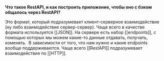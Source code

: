 **Что такое RestAPI, и как построить приложение, чтобы оно с бэком общалось через  RestAPI?**

Это формат, который подразумевает клиент-серверное взаимодействие (ну либо взаимодействие сервер-сервер). Чаще всего в качестве формата используется [[JSON]]. 
На сервере есть набор [[endpoints]], с помощью которых мы можем какие-то данные отдавать, получать, изменять.  В зависимости от того, что нам нужно и какие endpoints вообще поддерживаются. Чаще всего [[RestAPI]] подразумевает взаимодействие по [[HTTP]].